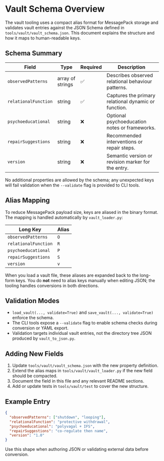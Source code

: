 <!-- @format -->

# Vault Schema Overview

The vault tooling uses a compact alias format for MessagePack storage and validates
vault entries against the JSON Schema defined in `tools/vault/vault_schema.json`. This
document explains the structure and how it maps to human-readable keys.

## Schema Summary

| Field                | Type             | Required | Description                                          |
| -------------------- | ---------------- | -------- | ---------------------------------------------------- |
| `observedPatterns`   | array of strings | ✅       | Describes observed relational behaviour patterns.    |
| `relationalFunction` | string           | ✅       | Captures the primary relational dynamic or function. |
| `psychoeducational`  | string           | ❌       | Optional psychoeducation notes or frameworks.        |
| `repairSuggestions`  | string           | ❌       | Recommended interventions or repair steps.           |
| `version`            | string           | ❌       | Semantic version or revision marker for the entry.   |

No additional properties are allowed by the schema; any unexpected keys will fail
validation when the `--validate` flag is provided to CLI tools.

## Alias Mapping

To reduce MessagePack payload size, keys are aliased in the binary format. The mapping
is handled automatically by `vault_loader.py`:

| Long Key             | Alias |
| -------------------- | ----- |
| `observedPatterns`   | `O`   |
| `relationalFunction` | `R`   |
| `psychoeducational`  | `P`   |
| `repairSuggestions`  | `S`   |
| `version`            | `v`   |

When you load a vault file, these aliases are expanded back to the long-form keys. You
do **not** need to alias keys manually when editing JSON; the tooling handles
conversions in both directions.

## Validation Modes

- `load_vault(..., validate=True)` and `save_vault(..., validate=True)` enforce the
  schema.
- The CLI tools expose a `--validate` flag to enable schema checks during conversion or
  YAML export.
- Validation targets individual vault entries, not the directory tree JSON produced by
  `vault_to_json.py`.

## Adding New Fields

1. Update `tools/vault/vault_schema.json` with the new property definition.
2. Extend the alias maps in `tools/vault/vault_loader.py` if the new field should be
   compacted.
3. Document the field in this file and any relevant README sections.
4. Add or update tests in `tools/vault/test` to cover the new structure.

## Example Entry

```json
{
  "observedPatterns": ["shutdown", "looping"],
  "relationalFunction": "protective withdrawal",
  "psychoeducational": "polyvagal + IFS",
  "repairSuggestions": "co-regulate then name",
  "version": "1.0"
}
```

Use this shape when authoring JSON or validating external data before conversion.
